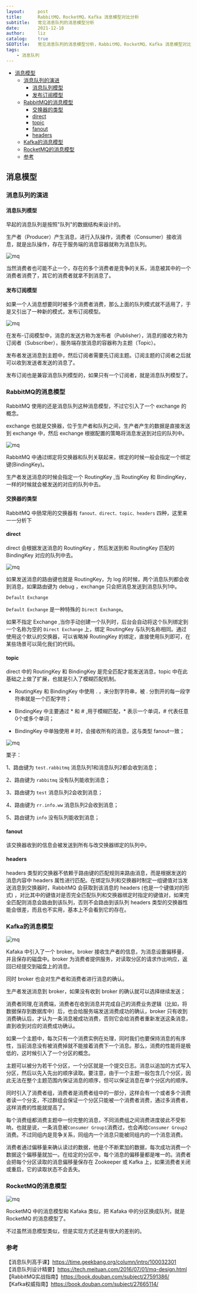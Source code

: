 ```yaml
---
layout:     post
title:      RabbitMQ，RocketMQ，Kafka 消息模型对比分析
subtitle:   常见消息队列的消息模型分析
date:       2021-12-18
author:     liz
catalog:    true
SEOTitle:   常见消息队列的消息模型分析，RabbitMQ，RocketMQ，Kafka 消息模型对比分析   
tags:
    - 消息队列
---
```


<!-- START doctoc generated TOC please keep comment here to allow auto update -->
<!-- DON'T EDIT THIS SECTION, INSTEAD RE-RUN doctoc TO UPDATE -->

- [消息模型](#%E6%B6%88%E6%81%AF%E6%A8%A1%E5%9E%8B)
  - [消息队列的演进](#%E6%B6%88%E6%81%AF%E9%98%9F%E5%88%97%E7%9A%84%E6%BC%94%E8%BF%9B)
    - [消息队列模型](#%E6%B6%88%E6%81%AF%E9%98%9F%E5%88%97%E6%A8%A1%E5%9E%8B)
    - [发布订阅模型](#%E5%8F%91%E5%B8%83%E8%AE%A2%E9%98%85%E6%A8%A1%E5%9E%8B)
  - [RabbitMQ的消息模型](#rabbitmq%E7%9A%84%E6%B6%88%E6%81%AF%E6%A8%A1%E5%9E%8B)
    - [交换器的类型](#%E4%BA%A4%E6%8D%A2%E5%99%A8%E7%9A%84%E7%B1%BB%E5%9E%8B)
    - [direct](#direct)
    - [topic](#topic)
    - [fanout](#fanout)
    - [headers](#headers)
  - [Kafka的消息模型](#kafka%E7%9A%84%E6%B6%88%E6%81%AF%E6%A8%A1%E5%9E%8B)
  - [RocketMQ的消息模型](#rocketmq%E7%9A%84%E6%B6%88%E6%81%AF%E6%A8%A1%E5%9E%8B)
  - [参考](#%E5%8F%82%E8%80%83)

<!-- END doctoc generated TOC please keep comment here to allow auto update -->

## 消息模型

### 消息队列的演进

#### 消息队列模型

早起的消息队列是按照"队列"的数据结构来设计的。   

生产者（Producer）产生消息，进行入队操作，消费者（Consumer）接收消息，就是出队操作，存在于服务端的消息容器就称为消息队列。   

<img src="/img/mq-queue.png"  alt="mq" align="center" />

当然消费者也可能不止一个，存在的多个消费者是竞争的关系，消息被其中的一个消费者消费了，其它的消费者就拿不到消息了。    

#### 发布订阅模型

如果一个人消息想要同时被多个消费者消费，那么上面的队列模式就不适用了，于是又引出了一种新的模式，发布订阅模型。   

<img src="/img/mq-pubsub.png"  alt="mq" align="center" />

在发布-订阅模型中，消息的发送方称为发布者（Publisher），消息的接收方称为订阅者（Subscriber），服务端存放消息的容器称为主题（Topic）。  

发布者发送消息到主题中，然后订阅者需要先订阅主题。订阅主题的订阅者之后就可以收到发送者发送的消息了。    

发布订阅也是兼容消息队列模型的，如果只有一个订阅者，就是消息队列模型了。    

### RabbitMQ的消息模型

RabbitMQ 使用的还是消息队列这种消息模型，不过它引入了一个 exchange 的概念。  
 
exchange 也就是交换器，位于生产者和队列之间，生产者产生的数据是直接发送到 exchange 中，然后 exchange 根据配置的策略将消息发送到对应的队列中。   

<img src="/img/mq-rabbitmq-exchange.png"  alt="mq" align="center" />

RabbitMQ 中通过绑定将交换器和队列关联起来，绑定的时候一般会指定一个绑定键(BindingKey)。   

生产者发送消息的时候会指定一个 RoutingKey ,当 RoutingKey 和 BindingKey，一样的时候就会被发送的对应的队列中去。    

#### 交换器的类型

RabbitMQ 中肠常用的交换器有 `fanout、direct、topic、headers` 四种，这里来一一分析下   

#### direct

direct 会根据发送消息的 RoutingKey ，然后发送到和 RoutingKey 匹配的 BindingKey 对应的队列中去。    

<img src="/img/mq-direct.png"  alt="mq" align="center" />

如果发送消息的路由键也就是 RoutingKey，为 log 的时候，两个消息队列都会收到消息，如果路由键为 debug ，exchange 只会把消息发送到消息队列1中。   

`Default Exchange`  

`Default Exchange` 是一种特殊的 `Direct Exchange`。   

如果不指定 Exchange ,当你手动创建一个队列时，后台会自动将这个队列绑定到一个名称为空的 `Direct Exchange` 上，绑定 RoutingKey 与队列名称相同。通过使用这个默认的交换器，可以省略掉 RoutingKey 的绑定，直接使用队列即可，在某些场景可以简化我们的代码。    

#### topic

direct 中的 RoutingKey 和 BindingKey 是完全匹配才能发送消息，topic 中在此基础之上做了扩展，也就是引入了模糊匹配机制。   

- RoutingKey 和 BindingKey 中使用 . ，来分割字符串，被 . 分割开的每一段字符串就是一个匹配字符；  

- BindingKey 中主要通过 * 和 # ,用于模糊匹配，* 表示一个单词，# 代表任意0个或多个单词；   

- BindingKey 中单独使用 # 时，会接收所有的消息，这与类型 fanout一致；    

<img src="/img/mq-topic.png"  alt="mq" align="center" />

栗子：  

1、路由键为 `test.rabbitmq` 消息队列1和消息队列2都会收到消息；  

2、路由键为 `rabbitmq` 没有队列能收到消息；    

3、路由键为 `test` 消息队列2会收到消息；  

4、路由键为 `rr.info.ww` 消息队列2会收到消息；    

5、路由键为 `info` 没有队列能收到消息；    

#### fanout

该交换器收到的信息会被发送到所有与改交换器绑定的队列中。   

#### headers

headers 类型的交换器不依赖于路由键的匹配规则来路由消息，而是根据发送的消息内容中 headers 属性进行匹配。在绑定队列和交换器时制定一组键值对当发送消息到交换器时，RabbitMQ 会获取到该消息的 headers (也是一个键值对的形式) ，对比其中的键值对是否完全匹配队列和交换器绑定时指定的键值对，如果完全匹配则消息会路由到该队列，否则不会路由到该队列 headers 类型的交换器性能会很差，而且也不实用，基本上不会看到它的存在。  

### Kafka的消息模型

<img src="/img/mq-kafka-pubsub.png"  alt="mq" align="center" />

Kafaka 中引入了一个 broker。broker 接收生产者的信息，为消息设置偏移量，并且保存的磁盘中。broker 为消费者提供服务，对读取分区的请求作出响应，返回已经提交到磁盘上的消息。   

同时 broker 也会对生产者和消费者进行消息的确认。  

生产者发送消息到 broker，如果没有收到 broker 的确认就可以选择继续发送；   

消费者同理,在消费端，消费者在收到消息并完成自己的消费业务逻辑（比如，将数据保存到数据库中）后，也会给服务端发送消费成功的确认，broker 只有收到消费确认后，才认为一条消息被成功消费，否则它会给消费者重新发送这条消息，直到收到对应的消费成功确认。   

如果一个主题中，每次只有一个消费实例在处理，同时我们也要保持消息的有序性，当前消息没有被消费掉就不能接着消费下一个消息。那么，消费的性能将是极低的，这时候引入了一个分区的概念。   

主题可以被分为若干个分区，一个分区就是一个提交日志。消息以追加的方式写入分区，然后以先入先出的顺序读取。要注意，由于一个主题一般包含几个分区，因此无法在整个主题范围内保证消息的顺序，但可以保证消息在单个分区内的顺序。  

同时引入了消费者组，消费者是消费者组中的一部分，这样会有一个或者多个消费者读一个分支，不过群组会保证一个分区只能被一个消费者消费，通过多消费者，这样消费的性能就提高了。   

每个消费组都消费主题中一份完整的消息，不同消费组之间消费进度彼此不受影响，也就是说，一条消息被`Consumer Group1`消费过，也会再给`Consumer Group2`消费。不过同组内是竞争关系，同组内一个消息只能被同组内的一个消息消费。   

消费者通过偏移量来确认读过的数据，他是个不断累加的数据，每次成功消费一个数据这个偏移量就加一。在给定的分区中，每个消息的偏移量都是唯一的。消费者会把每个分区读取的消息偏移量保存在 Zookeeper 或 Kafka 上，如果消费者关闭或重启，它的读取状态不会丢失。   

### RocketMQ的消息模型

<img src="/img/mq-rocketmq-pubsub.png"  alt="mq" align="center" />

RocketMQ 中的消息模型和 Kafaka 类似，把 Kafaka 中的分区换成队列，就是 RocketMQ 的消息模型了。   

不过虽然消息模型类似，但是实现方式还是有很大的差别的。   

### 参考

【消息队列高手课】https://time.geekbang.org/column/intro/100032301     
【消息队列设计精要】https://tech.meituan.com/2016/07/01/mq-design.html    
【RabbitMQ实战指南】https://book.douban.com/subject/27591386/   
【Kafka权威指南】https://book.douban.com/subject/27665114/     




